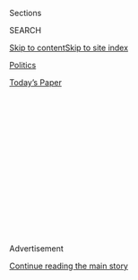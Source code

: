 <div id="app">

<div>

<div>

<div>

<div class="NYTAppHideMasthead css-1q2w90k e1suatyy0">

<div class="section css-ui9rw0 e1suatyy2">

<div class="css-eph4ug er09x8g0">

<div class="css-6n7j50">

</div>

<span class="css-1dv1kvn">Sections</span>

<div class="css-10488qs">

<span class="css-1dv1kvn">SEARCH</span>

</div>

[Skip to content](#site-content)[Skip to site
index](#site-index)

</div>

<div id="masthead-section-label" class="css-1wr3we4 eaxe0e00">

[Politics](https://www.nytimes3xbfgragh.onion/section/politics)

</div>

<div class="css-10698na e1huz5gh0">

</div>

</div>

<div id="masthead-bar-one" class="section hasLinks css-15hmgas e1csuq9d3">

<div class="css-uqyvli e1csuq9d0">

</div>

<div class="css-1uqjmks e1csuq9d1">

</div>

<div class="css-9e9ivx">

[](https://myaccount.nytimes3xbfgragh.onion/auth/login?response_type=cookie&client_id=vi)

</div>

<div class="css-1bvtpon e1csuq9d2">

[Today’s
Paper](https://www.nytimes3xbfgragh.onion/section/todayspaper)

</div>

</div>

</div>

</div>

<div data-aria-hidden="false">

<div id="site-content" data-role="main">

<div>

<div class="css-1aor85t" style="opacity:0.000000001;z-index:-1;visibility:hidden">

<div class="css-1hqnpie">

<div class="css-epjblv">

<span class="css-17xtcya">[Politics](/section/politics)</span><span class="css-x15j1o">|</span><span class="css-fwqvlz">Hillary
Clinton’s Doctor Says Pneumonia Led to Abrupt Exit From 9/11
Event</span>

</div>

<div class="css-k008qs">

<div class="css-1iwv8en">

<span class="css-18z7m18"></span>

<div>

</div>

</div>

<span class="css-1n6z4y">https://nyti.ms/2cFiCkr</span>

<div class="css-1705lsu">

<div class="css-4xjgmj">

<div class="css-4skfbu" data-role="toolbar" data-aria-label="Social Media Share buttons, Save button, and Comments Panel with current comment count" data-testid="share-tools">

  - 
  - 
  - 
  - 
    
    <div class="css-6n7j50">
    
    </div>

  - 
  - 

</div>

</div>

</div>

</div>

</div>

</div>

<div class="css-13pd83m">

</div>

<div id="top-wrapper" class="css-1sy8kpn">

<div id="top-slug" class="css-l9onyx">

Advertisement

</div>

[Continue reading the main
story](#after-top)

<div class="ad top-wrapper" style="text-align:center;height:100%;display:block;min-height:250px">

<div id="top" class="place-ad" data-position="top" data-size-key="top">

</div>

</div>

<div id="after-top">

</div>

</div>

<div id="sponsor-wrapper" class="css-1hyfx7x">

<div id="sponsor-slug" class="css-19vbshk">

Supported by

</div>

[Continue reading the main
story](#after-sponsor)

<div id="sponsor" class="ad sponsor-wrapper" style="text-align:center;height:100%;display:block">

</div>

<div id="after-sponsor">

</div>

</div>

<div class="css-1vkm6nb ehdk2mb0">

# Hillary Clinton’s Doctor Says Pneumonia Led to Abrupt Exit From 9/11 Event

</div>

![<span class="css-16f3y1r e13ogyst0">Hillary Clinton briefly appeared
unsteady on Sunday during a ceremony marking the 15th anniversary of the
Sept. 11 attack. Her physician later said Mrs. Clinton is being treated
for pneumonia and
dehydration.</span><span class="css-cch8ym"><span class="css-1dv1kvn">Credit</span><span class="css-cnj6d5 e1z0qqy90" itemprop="copyrightHolder"><span class="css-1ly73wi e1tej78p0">Credit...</span><span>Eric
Thayer for The New York
Times</span></span></span>](https://static01.graylady3jvrrxbe.onion/images/2016/09/12/us/12campaign/12campaign-videoSixteenByNineJumbo1600-v2.jpg)

<div class="css-xt80pu e12qa4dv0">

<div class="css-18e8msd">

<div class="css-vp77d3 epjyd6m0">

<div class="css-1baulvz">

By [<span class="css-1baulvz" itemprop="name">Jonathan
Martin</span>](http://www.nytimes3xbfgragh.onion/by/jonathan-martin) and
[<span class="css-1baulvz last-byline" itemprop="name">Amy
Chozick</span>](http://www.nytimes3xbfgragh.onion/by/amy-chozick)

</div>

</div>

  - Sept. 11,
    2016

  - 
    
    <div class="css-4xjgmj">
    
    <div class="css-d8bdto" data-role="toolbar" data-aria-label="Social Media Share buttons, Save button, and Comments Panel with current comment count" data-testid="share-tools">
    
      - 
      - 
      - 
      - 
        
        <div class="css-6n7j50">
        
        </div>
    
      - 
      - 
    
    </div>
    
    </div>

</div>

</div>

<div class="section meteredContent css-1r7ky0e" name="articleBody" itemprop="articleBody">

<div class="css-1fanzo5 StoryBodyCompanionColumn">

<div class="css-53u6y8">

[Hillary
Clinton](http://www.nytimes3xbfgragh.onion/interactive/2016/us/elections/hillary-clinton-on-the-issues.html?inline=nyt-per "More articles about Hillary Clinton.")
is being treated for pneumonia and dehydration, her doctor said on
Sunday, hours after she abruptly left a ceremony in New York honoring
the 15th anniversary of the Sept. 11 attacks and had to be helped into a
van by Secret Service agents.

The incident, which occurred after months of questions about her health
from her Republican opponent, Donald J. Trump, and his campaign, is
likely to increase pressure on Mrs. Clinton to address the issue and
release detailed medical records, which she has so far declined to do.

Mrs. Clinton was taken from the morning event at ground zero to the
Manhattan apartment of her daughter, Chelsea. About 90 minutes after
arriving there, Mrs. Clinton emerged from the apartment in New York’s
Flatiron district. She waved to onlookers and posed for pictures with a
little girl on the sidewalk.

“I’m feeling great,” Mrs. Clinton said. “It’s a beautiful day in New
York.”

Mrs. Clinton left in her motorcade without the group of reporters that
is designated to travel with her in public. A campaign spokesman, Nick
Merrill, indicated that she had returned to her Chappaqua, N.Y.,
residence sometime after 1 p.m., and Mrs. Clinton was not seen publicly
the rest of the day.

</div>

</div>

<div class="css-1fanzo5 StoryBodyCompanionColumn">

<div class="css-53u6y8">

Mr. Merrill initially described Mrs. Clinton, the Democratic
presidential nominee, as feeling “overheated” at the commemoration
ceremony.

But just after 5 p.m., a campaign official said Mrs. Clinton’s
physician, Dr. Lisa R. Bardack, had examined the candidate at her home
in Chappaqua, and Dr. Bardack said in a statement that Mrs. Clinton was
“rehydrated and recovering nicely.”

“Secretary Clinton has been experiencing a cough related to allergies,”
Dr. Bardack’s statement said, adding that on Friday morning, after a
prolonged cough, Mrs. Clinton was given a diagnosis of pneumonia.

“She was put on antibiotics, and advised to rest and modify her
schedule,” Dr. Bardack added. “At this morning’s event, she became
overheated and dehydrated.”

Dr. Bardack did not indicate what sort of pneumonia Mrs. Clinton had or
elaborate on the nature of the examination last week, whether Mrs.
Clinton had a fever today, or a host of other issues that could offer
more precise insights about her condition.

</div>

</div>

<div class="css-1fanzo5 StoryBodyCompanionColumn">

<div class="css-53u6y8">

Late Sunday night, Mrs. Clinton’s campaign said she was canceling her
plans to travel to California on Monday for what had been a planned
two-day trip there.

</div>

</div>

<div class="css-79elbk" data-testid="photoviewer-wrapper">

<div class="css-z3e15g" data-testid="photoviewer-wrapper-hidden">

</div>

<div class="css-1a48zt4 ehw59r15" data-testid="photoviewer-children">

![<span class="css-16f3y1r e13ogyst0" data-aria-hidden="true">Hillary
Clinton as she left her daughter Chelsea’s apartment in New York on
Sunday.</span><span class="css-cnj6d5 e1z0qqy90" itemprop="copyrightHolder"><span class="css-1ly73wi e1tej78p0">Credit...</span><span>Eric
Thayer for The New York
Times</span></span>](https://static01.graylady3jvrrxbe.onion/images/2016/09/12/us/12campaign2/12campaign2-articleLarge.jpg?quality=75&auto=webp&disable=upscale)

</div>

</div>

<div class="css-1fanzo5 StoryBodyCompanionColumn">

<div class="css-53u6y8">

[A video of Mrs.
Clinton](https://twitter.com/zgazda66/status/774993814025011200) taken
by an attendee at the ceremony captured what appeared to be her legs
buckling as she struggled to steady herself and walk to her van. She
required assistance from two Secret Service agents, who held her on
either side, to move off a curb and into the van.

Close-up images revealed that her feet were dragging as she was hoisted
into the vehicle.

The episode thrust questions about Mrs. Clinton’s health and the
transparency of her campaign squarely into the last two months of the
race, which many polls show has grown tighter. For months Republicans
have, with scarce evidence, questioned the stamina of Mrs. Clinton, 68,
and claimed she is ill, often pointing to her repeated coughing bouts.

She has brushed off such claims. Mrs. Clinton and Mr. Trump, 70, have
shared substantially less information about their health than some
previous presidential candidates.

And Mrs. Clinton revealed that she had pneumonia and had been prescribed
medication only after the startling video emerged of her being unable to
walk under her own volition after the ceremony.

Her campaign initially did not offer any information about why she had
left early or her whereabouts. Twice during the day, she abandoned the
group of reporters assigned to cover her public movements. Campaign
officials did not respond to multiple inquiries about whether Mrs.
Clinton had been treated by a doctor or had taken any medications.

</div>

</div>

<div class="css-1fanzo5 StoryBodyCompanionColumn">

<div class="css-53u6y8">

Even some members of Mrs. Clinton’s campaign staff had been unaware of
her recent diagnosis. Huma Abedin, Mrs. Clinton’s long-time aide, sent
an email to the full campaign staff on Sunday that included the doctor’s
note, to share with them “the full picture.”

“Onward as H.R.C. would say,” Ms. Abedin wrote in the message, the
contents of which were disclosed by a Clinton aide who requested
anonymity to share an internal campaign email.

Temperatures were in the high 70s on Sunday morning in New York, and
humidity was high. Mr. Trump also attended the ceremony, as did many
other dignitaries.

Other attendees at the event said afterward that Mrs. Clinton had not
appeared ill when she first arrived at the former site of the World
Trade Center.

“She seemed fine,” said Representative Peter T. King of New York, a
Republican, who recalled speaking briefly with Mrs. Clinton around 8:30
a.m.

But about an hour later there was a minor commotion, Mr. King said. A
number of New York’s current and former elected officials had been
standing in silence as the names of the victims of the attacks were
read. Suddenly, Mrs. Clinton, a former New York senator, left her
position.

</div>

</div>

<div class="css-1fanzo5 StoryBodyCompanionColumn">

<div class="css-53u6y8">

Mrs. Clinton emerged last week from an August mostly focused on private
fund-raisers with campaign events in Ohio, Illinois, Florida, North
Carolina and Missouri. On Wednesday, she participated in an [NBC forum
on national
security](https://www.nytimes3xbfgragh.onion/2016/09/08/us/politics/hillary-clinton-donald-trump-national-security.html),
and on Friday she attended a Manhattan fund-raiser where she
characterized half of Mr. Trump’s supporters as a “[basket of
deplorables](http://www.nytimes3xbfgragh.onion/2016/09/11/us/politics/hillary-clinton-basket-of-deplorables.html).”

The candidates had taken their advertisements off the air to honor the
anniversary of the Sept. 11 attacks, and Mr. Trump said nothing when he
was asked on Sunday about Mrs. Clinton’s condition.

But he and his supporters have aggressively [sought to raise
questions](http://www.nytimes3xbfgragh.onion/2016/09/08/upshot/release-your-medical-records-first-you-must-collect-them.html)
about Mrs. Clinton’s health in recent months. Mr. Trump has highlighted
her recurring cough and [wrote on
Twitter](https://twitter.com/realdonaldtrump/status/770039317142069248)
last month that “both candidates” should “release detailed medical
records.” (Mr. Trump has issued only a limited summary of his health.)

Questions about the health of presidential hopefuls are hardly new to
this campaign, but long before the exacting scrutiny of the modern media
environment, campaigns were often able to suppress information about the
ailments of candidates. Rumors about Franklin D. Roosevelt’s health, for
example, pervaded his final presidential campaign in 1944, but he
campaigned vigorously and his aides kept the extent of the heart disease
that would kill him the following year out of the news.

More recently, Ronald Reagan, Bob Dole and Senator John McCain, each of
whom was the Republican presidential nominee while in his 70s, faced
questions about their physical condition.

“The physical demands of running for president, even with private planes
and Secret Service protection, are more difficult than the mental
demands,” said Scott Reed, who managed Mr. Dole’s 1996 campaign.

Mr. Trump has also been criticized for sharing few details about his
health, providing only a [brief statement from his personal
physician](https://www.nytimes3xbfgragh.onion/politics/first-draft/2015/12/14/donald-trump-releases-medical-report-calling-his-health-extraordinary/)
in December.

</div>

</div>

<div class="css-1fanzo5 StoryBodyCompanionColumn">

<div class="css-53u6y8">

Short on particulars like heart rate, cholesterol level or family
history, it described Mr. Trump in laudatory terms, saying that he would
be “the healthiest individual ever elected to the presidency.”

The physician, Dr. Harold Bornstein, later [told NBC
News](http://www.nbcnews.com/news/us-news/trump-doctor-wrote-health-letter-just-5-minutes-limo-waited-n638526)
that he had written the statement in five minutes while a black car
waited outside his office to collect it.

Mrs. Clinton’s campaign has tried to bat away [rumors about her
health](http://www.nytimes3xbfgragh.onion/2016/08/23/us/politics/clinton-trump-health.html),
including releasing a letter from Mrs. Clinton’s doctor saying she was
in “excellent health.” But aides have dismissed such questions as a way
to distract from the issue of Mr. Trump’s not releasing his tax returns.

In July 2015, Mrs. Clinton issued a detailed [two-page letter from her
physician](http://www.nytimes3xbfgragh.onion/politics/first-draft/2015/07/31/doctor-says-hillary-clinton-is-fit-to-serve/)
that included a concussion she sustained in 2012, while she was
secretary of state; it left her with a blood clot in her head and double
vision. Dr. Bardack, Mrs. Clinton’s physician, said those symptoms had
been resolved within two months.

The candidate’s husband, Bill Clinton, however, has said that she
“required six months of very serious work to get over” the concussion
— a statement that helped feed conspiracy theories among Republicans
that the injury was worse than initially disclosed, though there is no
medical evidence to support those theories.

Asked whether she was concerned that such questions about her health
would affect the election, as the polls have tightened, Mrs. Clinton
told reporters on her campaign plane last week: “I’m not concerned about
the conspiracy theories. There are so many of them, I’ve lost track of
them.”

</div>

</div>

</div>

<div>

</div>

<div>

</div>

<div>

</div>

<div>

<div id="bottom-wrapper" class="css-1ede5it">

<div id="bottom-slug" class="css-l9onyx">

Advertisement

</div>

[Continue reading the main
story](#after-bottom)

<div id="bottom" class="ad bottom-wrapper" style="text-align:center;height:100%;display:block;min-height:90px">

</div>

<div id="after-bottom">

</div>

</div>

</div>

</div>

</div>

## Site Index

<div>

</div>

## Site Information Navigation

  - [© <span>2020</span> <span>The New York Times
    Company</span>](https://help.nytimes3xbfgragh.onion/hc/en-us/articles/115014792127-Copyright-notice)

<!-- end list -->

  - [NYTCo](https://www.nytco.com/)
  - [Contact
    Us](https://help.nytimes3xbfgragh.onion/hc/en-us/articles/115015385887-Contact-Us)
  - [Work with us](https://www.nytco.com/careers/)
  - [Advertise](https://nytmediakit.com/)
  - [T Brand Studio](http://www.tbrandstudio.com/)
  - [Your Ad
    Choices](https://www.nytimes3xbfgragh.onion/privacy/cookie-policy#how-do-i-manage-trackers)
  - [Privacy](https://www.nytimes3xbfgragh.onion/privacy)
  - [Terms of
    Service](https://help.nytimes3xbfgragh.onion/hc/en-us/articles/115014893428-Terms-of-service)
  - [Terms of
    Sale](https://help.nytimes3xbfgragh.onion/hc/en-us/articles/115014893968-Terms-of-sale)
  - [Site
    Map](https://spiderbites.nytimes3xbfgragh.onion)
  - [Help](https://help.nytimes3xbfgragh.onion/hc/en-us)
  - [Subscriptions](https://www.nytimes3xbfgragh.onion/subscription?campaignId=37WXW)

</div>

</div>

</div>

</div>
